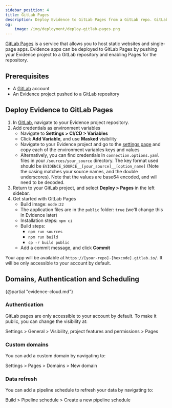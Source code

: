 ```yaml
---
sidebar_position: 4
title: GitLab Pages
description: Deploy Evidence to GitLab Pages from a GitLab repo. GitLab Pages can be private to your org, support custom domains, and GitLab CI/CD for data refresh.
og:
    image: /img/deployment/deploy-gitlab-pages.png
---
```


[GitLab Pages](https://docs.gitlab.com/ee/user/project/pages) is a service that allows you to host static websites and single-page apps. Evidence apps can be deployed to GitLab Pages by pushing your Evidence project to a GitLab repository and enabling Pages for the repository.

## Prerequisites

- A [GitLab](https://gitlab.com) account
- An Evidence project pushed to a GitLab repository

## Deploy Evidence to GitLab Pages

1. In <a href="https://gitlab.com/" target="_blank" class="markdown">GitLab</a>, navigate to your Evidence project repository.
1. Add credentials as environment variables
    - Navigate to **Settings > CI/CD > Variables**
    - Click **Add Variable**, and use **Masked** visibility
    - Navigate to your Evidence project and go to the <a href=http://localhost:3000/settings#deploy target="_blank" class="markdown">settings page</a> and copy each of the environment variables keys and values
    - Alternatively, you can find credentials in `connection.options.yaml` files in your `/sources/your_source` directory. The key format used should be `EVIDENCE_SOURCE__[your_source]__[option_name]` (Note the casing matches your source names, and the double underscores). Note that the values are base64 encoded, and will need to be decoded.
1. Return to your GitLab project, and select **Deploy > Pages** in the left sidebar.
1. Get started with GitLab Pages
    - Build image: `node:22`
    - The application files are in the `public` folder: `true` (we'll change this in Evidence later)
    - Installation steps: `npm ci`
    - Build steps: 
        - `npm run sources`
        - `npm run build`
        - `cp -r build public`
    - Add a commit message, and click **Commit**

Your app will be available at `https://[your-repo]-[hexcode].gitlab.io/`. It will be only accessible to your account by default.


## Domains, Authentication and Scheduling

{@partial "evidence-cloud.md"}

### Authentication

GitLab pages are only accessible to your account by default. To make it public, you can change the visibility at:

Settings > General > Visibility, project features and permissions > Pages

### Custom domains

You can add a custom domain by navigating to:

Settings > Pages > Domains > New domain

### Data refresh

You can add a pipeline schedule to refresh your data by navigating to:

Build > Pipeline schedule > Create a new pipeline schedule